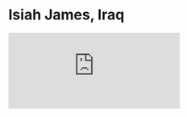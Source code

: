 # Isiah James, Iraq

<iframe frameborder="0" width="340"
  src="https://www.dropbox.com/scl/fi/gxq0jgir0ivtp7suba937/isiahjames1.mp4?rlkey=8d7qz2jadolj3mc5jmwt5j55o&raw=1">    
</iframe>

